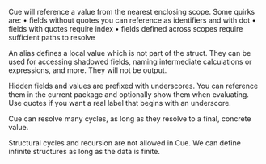 Cue will reference a value from the nearest enclosing scope. Some quirks are:
• fields without quotes you can reference as identifiers and with dot 
• fields with quotes require index 
• fields defined across scopes require sufficient paths to resolve

An alias defines a local value which is not part of the struct. They can be used for accessing shadowed fields, naming intermediate calculations or expressions, and more. They will not be output.

Hidden fields and values are prefixed with underscores. You can reference them in the current package and optionally show them when evaluating. Use quotes if you want a real label that begins with an underscore.

Cue can resolve many cycles, as long as they resolve to a final, concrete value.

Structural cycles and recursion are not allowed in Cue. We can define infinite structures as long as the data is finite.

